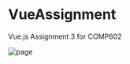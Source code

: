 # VueAssignment
Vue.js Assignment 3 for COMP602

![page](https://github.com/SandalBandit/VueAssignment/assets/119099353/c46c07a4-497a-4b81-8ede-f3ab97a15380)
